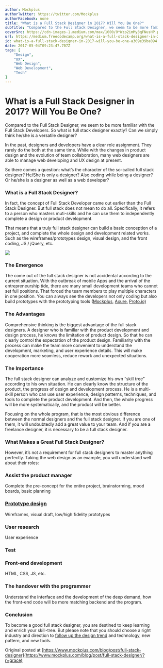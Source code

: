 ```yaml
---
author: Mockplus
authorTwitter: https://twitter.com/Mockplus
authorFacebook: none
title: "What is a Full Stack Designer in 2017? Will You Be One?"
subTitle: "Compared to the Full Stack Designer, we seem to be more familiar with the Full Stack Developers. So what is full stack designer exactly? ..."
coverSrc: https://cdn-images-1.medium.com/max/1600/0*Wzp2imMy3qFNusHP.png
url: https://medium.freecodecamp.org/what-is-a-full-stack-designer-in-2017-will-you-be-one-a309e39ba094
id: what-is-a-full-stack-designer-in-2017-will-you-be-one-a309e39ba094
date: 2017-05-04T09:23:47.707Z
tags: [
	"Design",
	"UX",
	"Web Design",
	"Web Development",
	"Tech"
]
---
```

# What is a Full Stack Designer in 2017? Will You Be One?

Compared to the Full Stack Designer, we seem to be more familiar with the Full Stack Developers. So what is full stack designer exactly? Can we simply think he/she is a versatile designer?

In the past, designers and developers have a clear role assignment. They rarely do the both at the same time. While with the changes in product design and the evolution of team collaboration, many web designers are able to manage web developing and UX design at present.

So there comes a question: what’s the character of the so-called full stack designer? He/She is only a designer? Also coding while being a designer? Or he/she is a designer as well as a web developer?

### What is a Full Stack Designer?

In fact, the concept of Full Stack Developer came out earlier than the Full Stack Designer. But full stack does not mean to do all. Specifically, it refers to a person who masters muti-skills and he can use them to independently complete a design or product development.

That means that a truly full stack designer can build a basic conception of a project, and complete the whole design and development related works. Such as the wireframes/prototypes design, visual design, and the front coding, JS / jQuery, etc.







![](https://cdn-images-1.medium.com/max/1600/0*Wzp2imMy3qFNusHP.png)








### The Emergence

The come out of the full stack designer is not accidental according to the current situation. With the outbreak of mobile Apps and the arrival of the entrepreneurship tide, there are many small development teams who cannot set full positions. That forced the team members to play multiple characters in one position. You can always see the developers not only coding but also build prototypes with the prototyping tools ([Mockplus](https://www.mockplus.com/?utm_source=promote&utm_medium=click&utm_campaign=grace), [Axure](http://www.axure.com/), [Proto.io)](https://proto.io/)

### The Advantages

Comprehensive thinking is the biggest advantage of the full stack designers. A designer who is familiar with the product development and design process, he knows the limitation of product design. So that he can clearly control the expectation of the product design. Familiarity with the process can make the team more convenient to understand the development, marketing, and user experience details. This will make cooperation more seamless, reduce rework and unexpected situations.














### The Importance

The full stack designer can analyze and customize his own “skill tree” according to his own situation. He can clearly know the structure of the product, the progress of design and development process. He is a multi-skill person who can use user experience, design patterns, techniques, and tools to complete the product development. And then, the whole progress will be more systematically, and the product will be better.

Focusing on the whole program, that is the most obvious difference between the normal designers and the full stack designer. If you are one of them, it will undoubtedly add a great value to your team. And if you are a freelance designer, it is necessary to be a full stack designer.














### What Makes a Great Full Stack Designer?

However, it’s not a requirement for full stack designers to master anything perfectly. Taking the web design as an example, you will understand well about their roles:

### Assist the product manager

Complete the pre-concept for the entire project, brainstorming, mood boards, basic planning

### [Prototype design](https://www.mockplus.com/?utm_source=promote&utm_medium=click&utm_campaign=grace)

Wireframes, visual draft, low/high fidelity prototypes

### User research

User experience

### Test

### Front-end development

HTML, CSS, JS, etc.

### The handover with the programmer

Understand the interface and the development of the deep demand, how the front-end code will be more matching backend and the program.

### Conclusion

To become a good full stack designer, you are destined to keep learning and enrich your skill-tree. But please note that you should choose a right industry and direction to [follow up the design trend](https://goo.gl/YWqzO8) and technology, new pattern, and new tools.

Original posted at [https://www.mockplus.com/blog/post/full-stack-designer](https://www.mockplus.com/blog/post/full-stack-designer/?r=grace)








